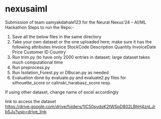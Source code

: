 # nexusaiml
Submission of team samyakdahale123 for the Neural Nexus’24 – AI/ML Hackathon
Steps to run the Repo:- 
  1. Save all the below files in the same directory
  2. Take your own dataset or the one uploaded here; make sure it has the following attributes
Invoice	StockCode	Description	Quantity	InvoiceDate	Price	Customer ID	Country
  3. Run trim.py (to have only 2000 entries in dataset; large dataset takes much computational time
  4. Run preprocess.py
  5. Run Isolation_Forest.py or DBscan.py as needed
  6. Evaluation done by evaluate.py and evaluate2.py files for silhouette_score or calinski_harabasz_score resp.

If using other dataset, change name of excel accordingly 

link to access the dataset 
https://drive.google.com/drive/folders/1lC50sydqK2tWSpD802LBhH4znLJrbSJu?usp=drive_link
